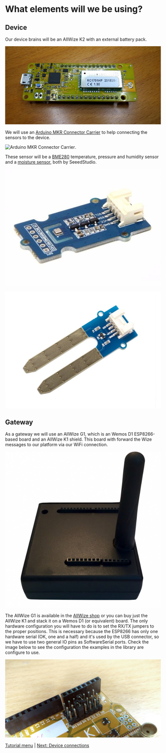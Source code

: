 # What elements will we be using?

## Device

Our device brains will be an AllWize K2 with an external battery pack. 

![AllWize G1](images/allwizek2.jpg)

We will use an [Arduino MKR Connector Carrier](https://store.arduino.cc/arduino-mkr-connector-carrier) to help connecting the sensors to the device.

![Arduino MKR Connector Carrier](https://store-cdn.arduino.cc/uni/catalog/product/cache/1/image/520x330/604a3538c15e081937dbfbd20aa60aad/a/s/asx00007_featured_1_2.jpg).

These sensor will be a [BME280](https://www.seeedstudio.com/Grove-BME280-Environmental-Sensor-Temperature-Humidity-Barometer.html) temperature, pressure and humidity sensor and a [moisture sensor](https://www.seeedstudio.com/Grove-Moisture-Sensor.html), both by SeeedStudio.

![SeeedStudio BME280 Sensor](images/seeedstudio-bme280-sensor.jpg)

![SeeedStudio Moisture Sensor](images/seeedstudio-moisture-sensor.jpg)

## Gateway

As a gateway we will use an AllWize G1, which is an Wemos D1 ESP8266-based board and an AllWize K1 shield. This board with forward the Wize messages to our platform via our WiFi connection.

![AllWize G1](images/allwizeg1.png)

The AllWize G1 is available in the [AllWize shop](https://www.allwize.io/wize-iot-dev-kits) or you can buy just the AllWize K1 and stack it on a Wemos D1 (or equivalent) board. The only hardware configuration you will have to do is to set the RX/TX jumpers to the proper positions. This is necessary because the ESP8266 has only one hardware serial (OK, one and a half) and it's used by the USB connector, so we have to use two general IO pins as SoftwareSerial ports. Check the image below to see the configuration the examples in the library are configure to use. 

![AllWize G1 jumpers](images/allwizeg1-jumpers.jpg)


[Tutorial menu](readme.md) |
[Next: Device connections](02-device-connections.md)
